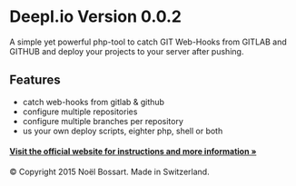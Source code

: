 # Deepl.io Version 0.0.2
A simple yet powerful php-tool to catch GIT Web-Hooks from GITLAB and GITHUB and deploy your projects to your server after pushing.

## Features
* catch web-hooks from gitlab & github
* configure multiple repositories
* configure multiple branches per repository
* us your own deploy scripts, eighter php, shell or both

#### [Visit the official website for instructions and more information »](http://deepl.io)

© Copyright 2015 Noël Bossart. Made in Switzerland.
